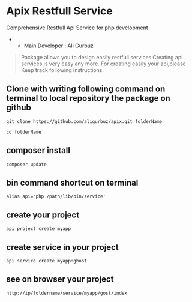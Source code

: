 # Apix Restfull Service
Comprehensive Restfull Api Service for php development
* - Main Developer : Ali Gurbuz

> Package allows you to design easily restfull services.Creating api services is very easy any more.
> For creating easily your api,please Keep track following instructions.



## Clone with writing following command on terminal to local repository the package on github

```
git clone https://github.com/aligurbuz/apix.git folderName

cd folderName

```

## composer install

```
composer update

```


## bin command shortcut on terminal

```
alias api='php /path/lib/bin/service'

```

## create your project

```
api project create myapp

```

## create service in your project

```
api service create myapp:ghost

```

## see on browser your project

```
http://ip/foldername/service/myapp/gost/index

```
